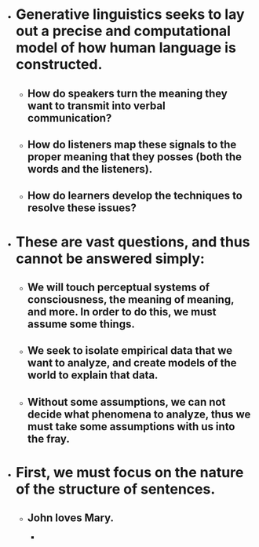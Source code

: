 - # Generative linguistics seeks to lay out a precise and computational model of how human language is constructed.
    - ## How do speakers turn the meaning they want to transmit into verbal communication?
    - ## How do listeners map these signals to the proper meaning that they posses (both the words and the listeners).
    - ## How do learners develop the techniques to resolve these issues?
- # These are vast questions, and thus cannot be answered simply:
    - ## We will touch perceptual systems of consciousness, the meaning of meaning, and more. In order to do this, we must assume some things.
    - ## We seek to isolate empirical data that we want to analyze, and create models of the world to explain that data.
    - ## Without some assumptions, we can not decide what phenomena to analyze, thus we must take some assumptions with us into the fray.
- # First, we must focus on the nature of the structure of sentences.
    - ## John loves Mary.
        - 
